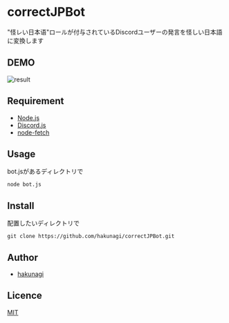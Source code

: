 # correctJPBot
"怪レい日本语"ロールが付与されているDiscordユーザーの発言を怪しい日本語に変換します

## DEMO
![result](https://user-images.githubusercontent.com/62732828/101254287-9b585e00-3716-11eb-8ed5-46f9a3b6df2d.gif)

## Requirement
* [Node.js](https://github.com/nodejs/node)
* [Discord.js](https://github.com/discordjs/discord.js)
* [node-fetch](https://github.com/node-fetch/node-fetch)

## Usage
bot.jsがあるディレクトリで
```
node bot.js
```

## Install
配置したいディレクトリで
```
git clone https://github.com/hakunagi/correctJPBot.git
```

## Author
* [hakunagi](https://github.com/hakunagi)


## Licence

[MIT](https://github.com/hakunagi/Cielo-Discord-bot/blob/master/LICENSE)
